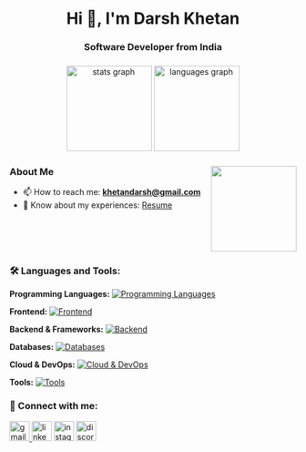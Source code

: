 <h1 align="center">Hi 👋, I'm Darsh Khetan</h1>
<h3 align="center">Software Developer from India</h3>

###

<div align="center">
  <img src="https://github-readme-stats.vercel.app/api?username=darshkhetan&hide_title=false&hide_rank=false&show_icons=true&include_all_commits=true&count_private=true&disable_animations=false&theme=dracula&locale=en&hide_border=false" height="150" alt="stats graph"  />
  <img src="https://github-readme-stats.vercel.app/api/top-langs?username=darshkhetan&locale=en&hide_title=false&layout=compact&card_width=320&langs_count=5&theme=dracula&hide_border=false" height="150" alt="languages graph"  />
</div>

###

<img align="right" height="150" src="https://i.imgflip.com/65efzo.gif"  />

### About Me
- 📫 How to reach me: **khetandarsh@gmail.com**
- 📄 Know about my experiences: [Resume](https://drive.google.com/file/d/1maP0cjDK0W7CjWBIbHUaDDKXZpmxpeME/view?usp=drive_link)

<br clear="both">

###

<h3 align="left">🛠️ Languages and Tools:</h3>

**Programming Languages:**
[![Programming Languages](https://skillicons.dev/icons?i=python,js,ts,c,cpp)](https://skillicons.dev)

**Frontend:**
[![Frontend](https://skillicons.dev/icons?i=react,html,css)](https://skillicons.dev)

**Backend & Frameworks:**
[![Backend](https://skillicons.dev/icons?i=nodejs,express,django,flask)](https://skillicons.dev)

**Databases:**
[![Databases](https://skillicons.dev/icons?i=mongodb,mysql,postgres)](https://skillicons.dev)

**Cloud & DevOps:**
[![Cloud & DevOps](https://skillicons.dev/icons?i=aws,docker,kubernetes,git,linux)](https://skillicons.dev)

**Tools:**
[![Tools](https://skillicons.dev/icons?i=postman)](https://skillicons.dev)

###

<h3 align="left">🤝 Connect with me:</h3>
<div align="left">
  <a href="mailto:khetandarsh@gmail.com">
    <img src="https://img.shields.io/static/v1?message=Gmail&logo=gmail&label=&color=D14836&logoColor=white&labelColor=&style=for-the-badge" height="35" alt="gmail logo"  />
  </a>
  <img src="https://img.shields.io/static/v1?message=LinkedIn&logo=linkedin&label=&color=0077B5&logoColor=white&labelColor=&style=for-the-badge" height="35" alt="linkedin logo"  />
  <img src="https://img.shields.io/static/v1?message=Instagram&logo=instagram&label=&color=E4405F&logoColor=white&labelColor=&style=for-the-badge" height="35" alt="instagram logo"  />
  <img src="https://img.shields.io/static/v1?message=Discord&logo=discord&label=&color=7289DA&logoColor=white&labelColor=&style=for-the-badge" height="35" alt="discord logo"  />
</div>

###

<br clear="both">
